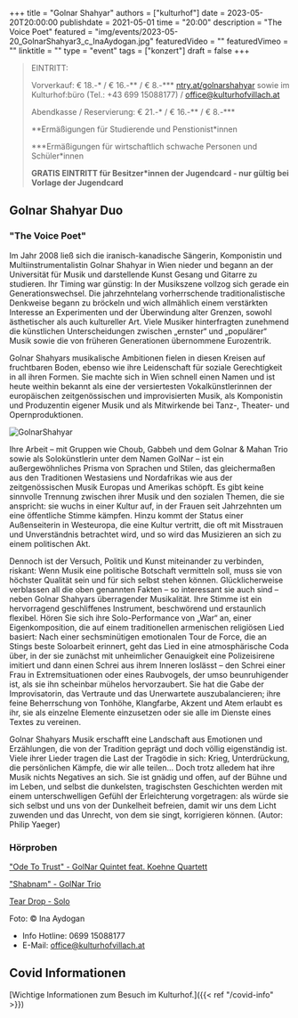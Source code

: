 +++
title = "Golnar Shahyar"
authors = ["kulturhof"]
date = 2023-05-20T20:00:00
publishdate = 2021-05-01
time = "20:00"
description = "The Voice Poet"
featured = "img/events/2023-05-20_GolnarShahyar3_c_InaAydogan.jpg"
featuredVideo = ""
featuredVimeo = ""
linktitle = ""
type = "event"
tags = ["konzert"]
draft = false
+++

> EINTRITT: 
> 
> Vorverkauf: € 18.-\* / € 16.-\*\* / € 8.-\*\*\* [ntry.at/golnarshahyar](https://ntry.at/golnarshahyar) sowie im Kulturhof:büro (Tel.: +43 699 15088177) / office@kulturhofvillach.at
>
> Abendkasse / Reservierung: € 21.-\* / € 16.-\*\* / € 8.-\*\*\*
> 
> \*\*Ermäßigungen für Studierende und Penstionist\*innen
> 
> \*\*\*Ermäßigungen für wirtschaftlich schwache Personen und Schüler\*innen
> 
> **GRATIS EINTRITT für Besitzer\*innen der Jugendcard - nur gültig bei Vorlage der Jugendcard**



## Golnar Shahyar Duo
### "The Voice Poet"

Im Jahr 2008 ließ sich die iranisch-kanadische Sängerin, Komponistin und Multiinstrumentalistin Golnar Shahyar in Wien nieder und begann an der Universität für Musik und darstellende Kunst Gesang und Gitarre zu studieren. Ihr Timing war günstig: In der Musikszene vollzog sich gerade ein Generationswechsel. Die jahrzehntelang vorherrschende traditionalistische Denkweise begann zu bröckeln und wich allmählich einem verstärkten Interesse an Experimenten und der Überwindung alter Grenzen, sowohl ästhetischer als auch kultureller Art. Viele Musiker hinterfragten zunehmend die künstlichen Unterscheidungen zwischen „ernster“ und „populärer“ Musik sowie die von früheren Generationen übernommene Eurozentrik. 

Golnar Shahyars musikalische Ambitionen fielen in diesen Kreisen auf fruchtbaren Boden, ebenso wie ihre Leidenschaft für soziale Gerechtigkeit in all ihren Formen. Sie machte sich in Wien schnell einen Namen und ist heute weithin bekannt als eine der versiertesten Vokalkünstlerinnen der europäischen zeitgenössischen und improvisierten Musik, als Komponistin und Produzentin eigener Musik und als Mitwirkende bei Tanz-, Theater- und Opernproduktionen.

![GolnarShahyar](/img/events/2023-05-20_GolnarShahyar1_c_InaAydogan.jpg)

Ihre Arbeit – mit Gruppen wie Choub, Gabbeh und dem Golnar & Mahan Trio sowie als Solokünstlerin unter dem Namen GolNar – ist ein außergewöhnliches Prisma von Sprachen und Stilen, das gleichermaßen aus den Traditionen Westasiens und Nordafrikas wie aus der zeitgenössischen Musik Europas und Amerikas schöpft. Es gibt keine sinnvolle Trennung zwischen ihrer Musik und den sozialen Themen, die sie anspricht: sie wuchs in einer Kultur auf, in der Frauen seit Jahrzehnten um eine öffentliche Stimme kämpfen. Hinzu kommt der Status einer Außenseiterin in Westeuropa, die eine Kultur vertritt, die oft mit Misstrauen und Unverständnis betrachtet wird, und so wird das Musizieren an sich zu einem politischen Akt.

Dennoch ist der Versuch, Politik und Kunst miteinander zu verbinden, riskant: Wenn Musik eine politische Botschaft vermitteln soll, muss sie von höchster Qualität sein und für sich selbst stehen können. Glücklicherweise verblassen all die oben genannten Fakten – so interessant sie auch sind – neben Golnar Shahyars überragender Musikalität. Ihre Stimme ist ein hervorragend geschliffenes Instrument, beschwörend und erstaunlich flexibel. Hören Sie sich ihre Solo-Performance von „War“ an, einer Eigenkomposition, die auf einem traditionellen armenischen religiösen Lied basiert: Nach einer sechsminütigen emotionalen Tour de Force, die an Stings beste Soloarbeit erinnert, geht das Lied in eine atmosphärische Coda über, in der sie zunächst mit unheimlicher Genauigkeit eine Polizeisirene imitiert und dann einen Schrei aus ihrem Inneren loslässt – den Schrei einer Frau in Extremsituationen oder eines Raubvogels, der umso beunruhigender ist, als sie ihn scheinbar mühelos hervorzaubert. Sie hat die Gabe der Improvisatorin, das Vertraute und das Unerwartete auszubalancieren; ihre feine Beherrschung von Tonhöhe, Klangfarbe, Akzent und Atem erlaubt es ihr, sie als einzelne Elemente einzusetzen oder sie alle im Dienste eines Textes zu vereinen. 

Golnar Shahyars Musik erschafft eine Landschaft aus Emotionen und Erzählungen, die von der Tradition geprägt und doch völlig eigenständig ist. Viele ihrer Lieder tragen die Last der Tragödie in sich: Krieg, Unterdrückung, die persönlichen Kämpfe, die wir alle teilen... Doch trotz alledem hat ihre Musik nichts Negatives an sich. Sie ist gnädig und offen, auf der Bühne und im Leben, und selbst die dunkelsten, tragischsten Geschichten werden mit einem unterschwelligen Gefühl der Erleichterung vorgetragen: als würde sie sich selbst und uns von der Dunkelheit befreien, damit wir uns dem Licht zuwenden und das Unrecht, von dem sie singt, korrigieren können. (Autor: Philip Yaeger)

### Hörproben
["Ode To Trust" - GolNar Quintet feat. Koehne Quartett](https://www.youtube.com/watch?v=GxDXOXEAMKM)

["Shabnam" - GolNar Trio](https://www.youtube.com/watch?v=SX2C5F3XxbM)

[Tear Drop - Solo](https://www.youtube.com/watch?v=s94eas5bkC8&feature=youtu.be)

Foto: © Ina Aydogan


- Info Hotline: 0699 15088177 
- E-Mail: office@kulturhofvillach.at

## Covid Informationen 

[Wichtige Informationen zum Besuch im Kulturhof.]({{< ref "/covid-info" >}})
